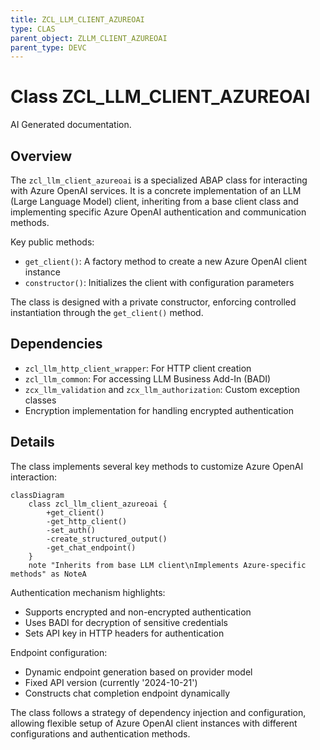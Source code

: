 ```yaml
---
title: ZCL_LLM_CLIENT_AZUREOAI
type: CLAS
parent_object: ZLLM_CLIENT_AZUREOAI
parent_type: DEVC
---
```


# Class ZCL_LLM_CLIENT_AZUREOAI

AI Generated documentation.
## Overview
The `zcl_llm_client_azureoai` is a specialized ABAP class for interacting with Azure OpenAI services. It is a concrete implementation of an LLM (Large Language Model) client, inheriting from a base client class and implementing specific Azure OpenAI authentication and communication methods. 

Key public methods:
- `get_client()`: A factory method to create a new Azure OpenAI client instance
- `constructor()`: Initializes the client with configuration parameters

The class is designed with a private constructor, enforcing controlled instantiation through the `get_client()` method.

## Dependencies
- `zcl_llm_http_client_wrapper`: For HTTP client creation
- `zcl_llm_common`: For accessing LLM Business Add-In (BADI)
- `zcx_llm_validation` and `zcx_llm_authorization`: Custom exception classes
- Encryption implementation for handling encrypted authentication

## Details
The class implements several key methods to customize Azure OpenAI interaction:

```mermaid
classDiagram
    class zcl_llm_client_azureoai {
        +get_client()
        -get_http_client()
        -set_auth()
        -create_structured_output()
        -get_chat_endpoint()
    }
    note "Inherits from base LLM client\nImplements Azure-specific methods" as NoteA
```

Authentication mechanism highlights:
- Supports encrypted and non-encrypted authentication
- Uses BADI for decryption of sensitive credentials
- Sets API key in HTTP headers for authentication

Endpoint configuration:
- Dynamic endpoint generation based on provider model
- Fixed API version (currently '2024-10-21')
- Constructs chat completion endpoint dynamically

The class follows a strategy of dependency injection and configuration, allowing flexible setup of Azure OpenAI client instances with different configurations and authentication methods.

